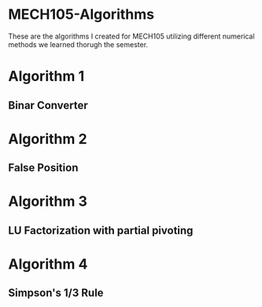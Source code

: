 # MECH105-Algorithms
These are the algorithms I created for MECH105 utilizing different numerical methods we learned thorugh the semester. 

# Algorithm 1 
## Binar Converter 


# Algorithm 2 
## False Position 


# Algorithm 3 
## LU Factorization with partial pivoting


# Algorithm 4 
## Simpson's 1/3 Rule
